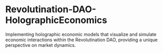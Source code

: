 # Revolutination-DAO-HolographicEconomics
Implementing holographic economic models that visualize and simulate economic interactions within the Revolutination DAO, providing a unique perspective on market dynamics.
